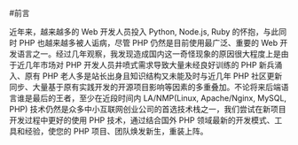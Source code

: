 #前言

近年来，越来越多的 Web 开发人员投入 Python, Node.js, Ruby 的怀抱，与此同时 PHP 也越来越多被人诟病，尽管 PHP 仍然是目前使用最广泛、重要的 Web 开发语言之一。经过几年观察，我发现造成国内这一奇怪现象的原因很大程度上是由于近几年市场对 PHP 开发人员井喷式需求导致大量未经良好训练的 PHP 新兵涌入、原有 PHP 老人多是站长出身且知识结构又未能及时与近几年 PHP 社区更新同步、大量基于原有实践开发的开源项目影响等因素的多重叠加。不论将来后端语言谁是最后的王者，至少在近段时间内 LA/NMP(Linux, Apache/Nginx, MySQL, PHP) 技术仍然是众多中小互联网创业公司的首选技术栈之一，我们尝试在新项目开发过程中更好的使用 PHP 技术，通过结合国外 PHP 领域最新的开发模式、工具和经验，使您的 PHP 项目、团队焕发新生，重装上阵。


